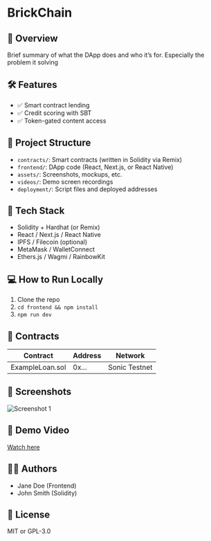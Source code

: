 # BrickChain

## 🚀 Overview
Brief summary of what the DApp does and who it’s for. Especially the problem it solving

## 🛠 Features
- ✅ Smart contract lending
- ✅ Credit scoring with SBT
- ✅ Token-gated content access

## 📁 Project Structure
- `contracts/`: Smart contracts (written in Solidity via Remix)
- `frontend/`: DApp code (React, Next.js, or React Native)
- `assets/`: Screenshots, mockups, etc.
- `videos/`: Demo screen recordings
- `deployment/`: Script files and deployed addresses

## 🧠 Tech Stack
- Solidity + Hardhat (or Remix)
- React / Next.js / React Native
- IPFS / Filecoin (optional)
- MetaMask / WalletConnect
- Ethers.js / Wagmi / RainbowKit

## 💻 How to Run Locally
1. Clone the repo  
2. `cd frontend && npm install`  
3. `npm run dev`

## 🔐 Contracts
| Contract | Address | Network |
|----------|---------|---------|
| ExampleLoan.sol | 0x... | Sonic Testnet |

## 📸 Screenshots
![Screenshot 1](./images/screenshot-1.png)

## 🎥 Demo Video
[Watch here](./videos/demo.mp4)

## 🧑‍💻 Authors
- Jane Doe (Frontend)
- John Smith (Solidity)

## 📄 License
MIT or GPL-3.0
